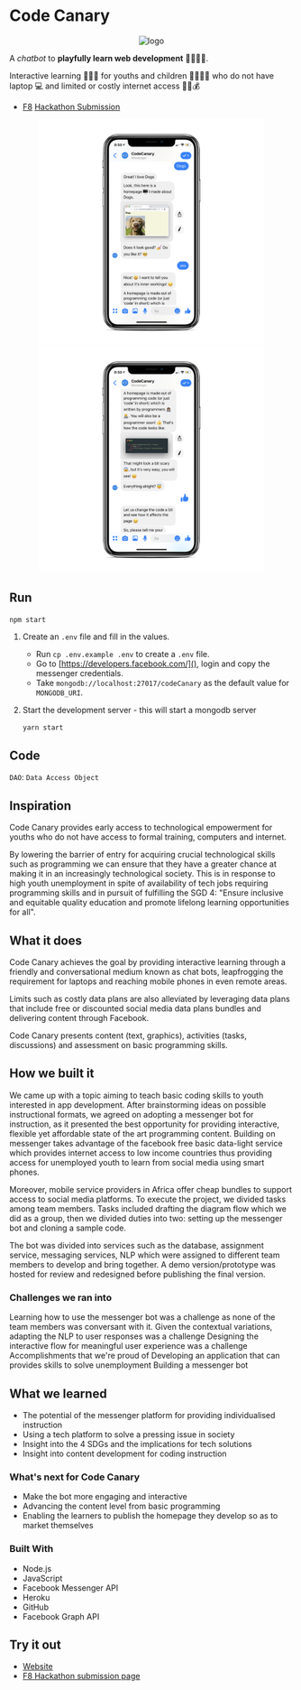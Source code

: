 # Code Canary

<p align="center">
    <img src="https://i.imgur.com/L8gxQk0.png" alt="logo" height=200/>
</p>


A *chatbot* to **playfully learn web development** 👩‍💻👨‍💻.

Interactive learning 👩🏼‍🎓 for youths and children 🧒🏽🧒🏽 who do not have laptop 💻 and limited or costly internet access 🏄‍♀️💰

- [F8](https://www.f8.com/) [Hackathon Submission](https://devpost.com/software/icode)

<div align="center">
  <img src="docs/screen01.png" width="400" alt="CodeCanary Example Screen 1">
  <img src="docs/screen02.png" width="400" alt="CodeCanary Example Screen 2">
</div>

## Run

```
npm start
```

1. Create an `.env` file and fill in the values.

    - Run `cp .env.example .env` to create a `.env` file.
    - Go to [https://developers.facebook.com/](), login and copy the messenger credentials.
    - Take `mongodb://localhost:27017/codeCanary` as the default value for `MONGODB_URI`.

2. Start the development server - this will start a mongodb server

    ```bash
    yarn start
    ```

## Code

`DAO`: `Data Access Object`

## Inspiration
Code Canary provides early access to technological empowerment for youths who do not have access to formal training, computers and internet.

By lowering the barrier of entry for acquiring crucial technological skills such as programming we can ensure that they have a greater chance at making it in an increasingly technological society. This is in response to high youth unemployment in spite of availability of tech jobs requiring programming skills and in pursuit of fulfilling the SGD 4: "Ensure inclusive and equitable quality education and promote lifelong learning opportunities for all".

## What it does
Code Canary achieves the goal by providing interactive learning through a friendly and conversational medium known as chat bots, leapfrogging the requirement for laptops and reaching mobile phones in even remote areas.

Limits such as costly data plans are also alleviated by leveraging data plans that include free or discounted social media data plans bundles and delivering content through Facebook.

Code Canary presents content (text, graphics), activities (tasks, discussions) and assessment on basic programming skills.

## How we built it
We came up with a topic aiming to teach basic coding skills to youth interested in app development. After brainstorming ideas on possible instructional formats, we agreed on adopting a messenger bot for instruction, as it presented the best opportunity for providing interactive, flexible yet affordable state of the art programming content. Building on messenger takes advantage of the facebook free basic data-light service which provides internet access to low income countries thus providing access for unemployed youth to learn from social media using smart phones.

Moreover, mobile service providers in Africa offer cheap bundles to support access to social media platforms. To execute the project, we divided tasks among team members. Tasks included drafting the diagram flow which we did as a group, then we divided duties into two: setting up the messenger bot and cloning a sample code.

The bot was divided into services such as the database, assignment service, messaging services, NLP which were assigned to different team members to develop and bring together. A demo version/prototype was hosted for review and redesigned before publishing the final version.

### Challenges we ran into
Learning how to use the messenger bot was a challenge as none of the team members was conversant with it.
Given the contextual variations, adapting the NLP to user responses was a challenge
Designing the interactive flow for meaningful user experience was a challenge
Accomplishments that we're proud of
Developing an application that can provides skills to solve unemployment
Building a messenger bot

## What we learned
* The potential of the messenger platform for providing individualised instruction
* Using a tech platform to solve a pressing issue in society
* Insight into the 4 SDGs and the implications for tech solutions
* Insight into content development for coding instruction

### What's next for Code Canary
- Make the bot more engaging and interactive
- Advancing the content level from basic programming
- Enabling the learners to publish the homepage they develop so as to market themselves

### Built With

- Node.js
- JavaScript
- Facebook Messenger API
- Heroku
- GitHub
- Facebook Graph API

## Try it out

- [Website](https://codecanary.now.sh/)
- [F8 Hackathon submission page](https://devpost.com/software/icode)
